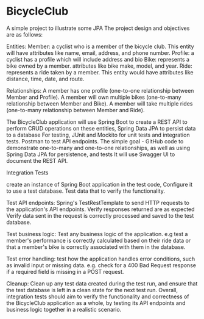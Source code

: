 # BicycleClub
A simple project to illustrate some JPA
The project design and objectives are as follows:

Entities:
Member: a cyclist who is a member of the bicycle club. This entity will have attributes like name, email, address, and phone number.
Profile: a cyclist has a profile which will include address and bio
Bike: represents a bike owned by a member. attributes like bike make, model, and year.
Ride: represents a ride taken by a member. This entity would have attributes like distance, time, date, and route.

Relationships:
A member has one profile (one-to-one relationship between Member and Profile).
A member will own multiple bikes (one-to-many relationship between Member and Bike).
A member will take multiple rides (one-to-many relationship between Member and Ride).

The BicycleClub application will use Spring Boot to create a REST API to perform CRUD operations on these entities, Spring Data JPA to persist data to a database
For testing, JUnit and Mockito for unit tests and integration tests. 
Postman to test API endpoints.
The simple goal - GitHub code to demonstrate one-to-many and one-to-one relationships, as well as using Spring Data JPA for persistence, and tests
It will use Swagger UI to document the REST API.

Integration Tests

create an instance of Spring Boot application in the test code, 
Configure it to use a test database. 
Test data that to verify the functionality.

Test API endpoints: 
Spring's TestRestTemplate to send HTTP requests to the application's API endpoints. 
Verify responses returned are as expected
Verify data sent in the request is correctly processed and saved to the test database.

Test business logic: 
Test any business logic of the application. 
e.g test a member's performance is correctly calculated based on their ride data
or that a member's bike is correctly associated with them in the database.

Test error handling: 
test how the application handles error conditions, such as invalid input or missing data. 
e.g. check for a 400 Bad Request response if a required field is missing in a POST request.

Cleanup: 
Clean up any test data created during the test run, and ensure that the test database is left in a clean state for the next test run.
Overall, integration tests should aim to verify the functionality and correctness of the BicycleClub application as a whole, by testing its API endpoints 
and business logic together in a realistic scenario.




